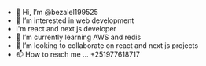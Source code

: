 - 👋 Hi, I’m @bezalel199525
- 👀 I’m interested in web development
- I'm react and next js developer
- 🌱 I’m currently learning AWS and redis
- 💞️ I’m looking to collaborate on react and next js projects
- 📫 How to reach me ... +251977618717

<!---
bezalel199525/bezalel199525 is a ✨ special ✨ repository because its `README.md` (this file) appears on your GitHub profile.
You can click the Preview link to take a look at your changes.
--->
